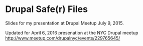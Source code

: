 # Drupal Safe(r) Files

Slides for my presentation at Drupal Meetup July 9, 2015.

Updated for April 6, 2016 presenation at the NYC Drupal meetup
http://www.meetup.com/drupalnyc/events/229765645/

